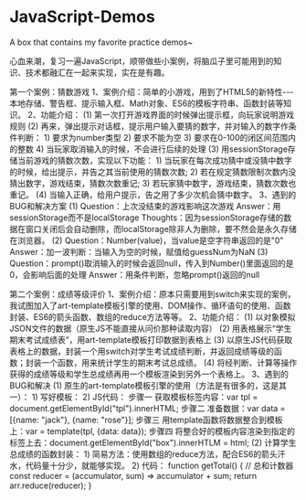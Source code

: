 # JavaScript-Demos
A box that contains my favorite practice demos~

心血来潮，复习一遍JavaScript，顺带做些小案例，将脑瓜子里可能用到的知识、技术都融汇在一起来实现，实在是有趣。

第一个案例：猜数游戏
  1、案例介绍：简单的小游戏，用到了HTML5的新特性---本地存储、警告框、提示输入框、Math对象、ES6的模板字符串、函数封装等知识。
  2、功能介绍：
    (1) 第一次打开游戏界面的时候弹出提示框，向玩家说明游戏规则
    (2) 再来，弹出提示对话框，提示用户输入要猜的数字，并对输入的数字作条件判断：
			 1) 要求为number类型
			 2) 要求不能为空
			 3) 要求在0-100的闭区间范围内的整数
			 4) 当玩家取消输入的时候，不会进行后续的处理
    (3) 用sessionStorage存储当前游戏的猜数次数，实现以下功能：
			 1) 当玩家在每次成功猜中或没猜中数字的时候，给出提示，并告之其当前使用的猜数次数;
			 2) 若在规定猜数限制次数内没猜出数字，游戏结束，猜数次数重记;
			 3) 若玩家猜中数字，游戏结束，猜数次数也重记。
    (4) 当输入正确，给用户提示，告之用了多少次机会猜中数字。
  3、遇到的BUG和解决方案
    (1) Question：上次没结束的游戏影响这次游戏
        Answer：用sessionStorage而不是localStorage
        Thoughts：因为sessionStorage存储的数据在窗口关闭后会自动删除，而localStorage除非人为删除，要不然会是永久存储在浏览器。
    (2) Question：Number(value)，当value是空字符串返回的是"0"
        Answer：加一波判断：当输入为空的时候，赋值给guessNum为NaN
    (3) Question：prompt()取消输入的时候会返回null，传入到Number()里面返回的是0，会影响后面的处理
        Answer：用条件判断，忽略prompt()返回的null

第二个案例：成绩等级评价
   1、案例介绍：原本只需要用到switch来实现的案例，我试图加入了art-template模板引擎的使用、DOM操作、循环语句的使用、函数封装、ES6的箭头函数、数组的reduce方法等等。
   2、功能介绍：
      (1) 以对象模拟JSON文件的数据（原生JS不能直接从问价那种读取内容）
      (2) 用表格展示“学生期末考试成绩表”，用art-template模板打印数据到表格上
      (3) 以原生JS代码获取表格上的数据，封装一个用switch对学生考试成绩判断，并返回成绩等级的函数；封装一个函数，用来统计学生的期末考试总成绩。
      (4) 将经判断、计算等操作获得的成绩等级和学生总成绩再用一个模板渲染到另外一个表格上。
   3、遇到的BUG和解决
      (1) 原生的art-template模板引擎的使用（方法是有很多的，这是其一）：
         1)  写好模板：<script id="tpl" type="text/html">...</script>
         2)  JS代码：
           步骤一 获取模板标签内容：var tpl = document.getElementById("tpl").innerHTML;
           步骤二 准备数据：var data = [{name: "jack"}, {name: "rose"}];
           步骤三 用template函数将数据整合到模板上：var  = template(tpl, {data: data});
           步骤四 将整合好的模板内容渲染到指定的标签上去：document.getElementById("box").innerHTLM = html;
      (2) 计算学生总成绩的函数封装：
         1)  简易方法：使用数组的reduce方法，配合ES6的箭头汗水，代码量十分少，就能够实现。
         2)  代码： 
             function getTotal() {
                // 总和计数器
                const reducer = (accumulator, sum) => accumulator + sum;
                return arr.reduce(reducer);
             }
         
         
         
